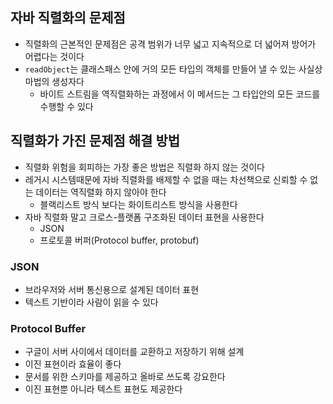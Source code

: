 ## 자바 직렬화의 문제점
- 직렬화의 근본적인 문제점은 공격 범위가 너무 넓고 지속적으로 더 넓어져 방어가 어렵다는 것이다
- `readObject`는 클래스패스 안에 거의 모든  타입의 객체를 만들어 낼 수 있는 사실상 마법의 생성자다
	- 바이트 스트림을 역직렬화하는 과정에서 이 메서드는 그 타입안의 모든 코드를 수행할 수 있다

## 직렬화가 가진 문제점 해결 방법
- 직렬화 위험을 회피하는 가장 좋은 방법은 직렬화 하지 않는 것이다
- 레거시 시스템때문에 자바 직렬화를 배제할 수 없을 때는 차선책으로 신뢰할 수 없는 데이터는 역직렬화 하지 않아야 한다
	- 블랙리스트 방식 보다는 화이트리스트 방식을 사용한다
- 자바 직렬화 말고 크로스-플랫폼 구조화된 데이터 표현을 사용한다
	- JSON
	- 프로토콜 버퍼(Protocol buffer, protobuf)

### JSON
- 브라우저와 서버 통신용으로 설계된 데이터 표현
- 텍스트 기반이라 사람이 읽을 수 있다

### Protocol Buffer
- 구글이 서버 사이에서 데이터를 교환하고 저장하기 위해 설계
- 이진 표현이라 효율이 좋다
- 문서를 위한 스키마를 제공하고 올바로 쓰도록 강요한다
- 이진 표현뿐 아니라 텍스트 표현도 제공한다


